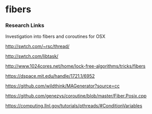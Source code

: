 fibers
======

### Research Links

Investigation into fibers and coroutines for OSX

http://swtch.com/~rsc/thread/

http://swtch.com/libtask/

http://www.1024cores.net/home/lock-free-algorithms/tricks/fibers

https://dspace.mit.edu/handle/1721.1/6952

https://github.com/wildthink/MAGenerator?source=cc

https://github.com/genezys/coroutine/blob/master/Fiber.Posix.cpp

https://computing.llnl.gov/tutorials/pthreads/#ConditionVariables

